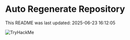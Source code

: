 # Auto Regenerate Repository

This README was last updated: 2025-06-23 16:12:05

 ![TryHackMe](https://tryhackme.com/badge/533634)